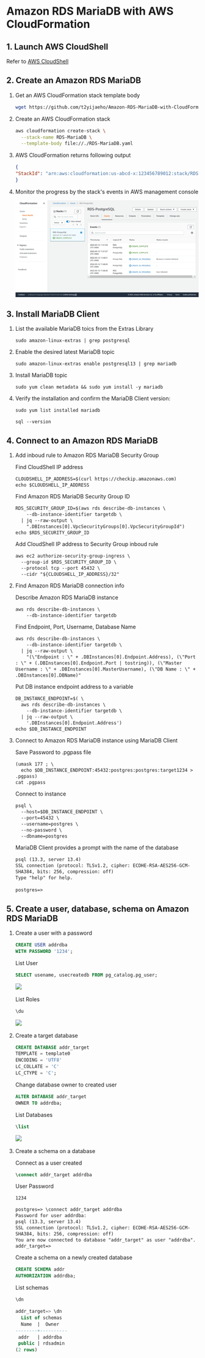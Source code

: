 # Amazon RDS MariaDB with AWS CloudFormation


## 1. Launch AWS CloudShell

Refer to [AWS CloudShell](https://github.com/t2yijaeho/AWS-CloudShell)


## 2. Create an Amazon RDS MariaDB

1. Get an AWS CloudFormation stack template body

    ```bash
    wget https://github.com/t2yijaeho/Amazon-RDS-MariaDB-with-CloudFormation/raw/matia/Template/RDS-MariaDB.yaml
    ```


2. Create an AWS CloudFormation stack

    ```bash
    aws cloudformation create-stack \
      --stack-name RDS-MariaDB \
      --template-body file://./RDS-MariaDB.yaml
    ```

3. AWS CloudFormation returns following output

    ```json
    {
    "StackId": "arn:aws:cloudformation:us-abcd-x:123456789012:stack/RDS-MariaDB/a1b2c3d4-e5f6-78gh-9012-34ijkl56m789"
    }
    ```

4. Monitor the progress by the stack's events in AWS management console

    <img src="https://github.com/t2yijaeho/Amazon-RDS-MariaDB-with-CloudFormation/blob/matia/images/CloudFormation%20Stack%20Creation%20Events.png?raw=true">


## 3. Install MariaDB Client

1. List the available MariaDB toics from the Extras Library

    ```console
    sudo amazon-linux-extras | grep postgresql
    ```

2. Enable the desired latest MariaDB topic

    ```console
    sudo amazon-linux-extras enable postgresql13 | grep mariadb
    ```

2. Install MariaDB topic

    ```console
    sudo yum clean metadata && sudo yum install -y mariadb
    ```

3. Verify the installation and confirm the MariaDB Client version:

    ```console
    sudo yum list installed mariadb
    ```
    ```console
    sql --version
    ```


## 4. Connect to an Amazon RDS MariaDB

1. Add inboud rule to Amazon RDS MariaDB Security Group

    Find CloudShell IP address
    ```console
    CLOUDSHELL_IP_ADDRESS=$(curl https://checkip.amazonaws.com)
    echo $CLOUDSHELL_IP_ADDRESS
    ```
    
    Find Amazon RDS MariaDB Security Group ID
    ```console
    RDS_SECURITY_GROUP_ID=$(aws rds describe-db-instances \
        --db-instance-identifier targetdb \
      | jq --raw-output \
        ".DBInstances[0].VpcSecurityGroups[0].VpcSecurityGroupId")
    echo $RDS_SECURITY_GROUP_ID
    ```
    
    Add CloudShell IP address to Security Group inboud rule
    ```console
    aws ec2 authorize-security-group-ingress \
      --group-id $RDS_SECURITY_GROUP_ID \
      --protocol tcp --port 45432 \
      --cidr "${CLOUDSHELL_IP_ADDRESS}/32"
    ```

2. Find Amazon RDS MariaDB connection info

    Describe Amazon RDS MariaDB instance 
    ```console
    aws rds describe-db-instances \
        --db-instance-identifier targetdb
    ```
    
    Find Endpoint, Port, Username, Database Name
    ```console
    aws rds describe-db-instances \
        --db-instance-identifier targetdb \
      | jq --raw-output \
        "(\"Endpoint : \" + .DBInstances[0].Endpoint.Address), (\"Port : \" + (.DBInstances[0].Endpoint.Port | tostring)), (\"Master Username : \" + .DBInstances[0].MasterUsername), (\"DB Name : \" + .DBInstances[0].DBName)"
    ```
    
    Put DB instance endpoint address to a variable
    ```console
    DB_INSTANCE_ENDPOINT=$( \
      aws rds describe-db-instances \
        --db-instance-identifier targetdb \
      | jq --raw-output \
        '.DBInstances[0].Endpoint.Address')
    echo $DB_INSTANCE_ENDPOINT
    ```

3. Connect to Amazon RDS MariaDB instance using MariaDB Client 

    Save Password to .pgpass file
    ```console
    (umask 177 ; \
      echo $DB_INSTANCE_ENDPOINT:45432:postgres:postgres:target1234 > .pgpass)
    cat .pgpass
    ```

    Connect to instance
    ```console
    psql \
      --host=$DB_INSTANCE_ENDPOINT \
      --port=45432 \
      --username=postgres \
      --no-password \
      --dbname=postgres
    ```
    
    MariaDB Client provides a prompt with the name of the database
    ```console
    psql (13.3, server 13.4)
    SSL connection (protocol: TLSv1.2, cipher: ECDHE-RSA-AES256-GCM-SHA384, bits: 256, compression: off)
    Type "help" for help.

    postgres=>
    ```


## 5. Create a user, database, schema on Amazon RDS MariaDB

1. Create a user with a password

    ```sql
    CREATE USER addrdba
    WITH PASSWORD '1234';
    ```
    
    List User
    ```sql
    SELECT usename, usecreatedb FROM pg_catalog.pg_user;
    ```
    <img src="https://github.com/t2yijaeho/Amazon-RDS-MariaDB-with-AWS-CloudFormation/blob/matia/images/MariaDB%20-%20List%20of%20pg_user.png?raw=true">    
    
    List Roles
    ```sql
    \du
    ```
    <img src="https://github.com/t2yijaeho/Amazon-RDS-MariaDB-with-AWS-CloudFormation/blob/matia/images/MariaDB%20-%20List%20of%20roles.png?raw=true">

2. Create a target database

    ```sql
    CREATE DATABASE addr_target
    TEMPLATE = template0
    ENCODING = 'UTF8'
    LC_COLLATE = 'C'
    LC_CTYPE = 'C';
    ```
    
    Change database owner to created user
    ```sql
    ALTER DATABASE addr_target
    OWNER TO addrdba;
    ```
    
    List Databases
    ```sql
    \list
    ```
    <img src="https://github.com/t2yijaeho/Amazon-RDS-MariaDB-with-AWS-CloudFormation/blob/matia/images/MariaDB%20-%20List%20of%20Databases.png?raw=true">

3. Create a schema on a database 

    Connect as a user created
    ```sql
    \connect addr_target addrdba
    ```
    User Password
    ```text
    1234
    ```
    
    ```console
    postgres=> \connect addr_target addrdba
    Password for user addrdba: 
    psql (13.3, server 13.4)
    SSL connection (protocol: TLSv1.2, cipher: ECDHE-RSA-AES256-GCM-SHA384, bits: 256, compression: off)
    You are now connected to database "addr_target" as user "addrdba".
    addr_target=>
    ```
    
    Create a schema on a newly created database 
    ```sql
    CREATE SCHEMA addr
    AUTHORIZATION addrdba;
    ```
    
    List schemas
    ```sql
    \dn
    ```
    
    ```sql
    addr_target=> \dn
      List of schemas
      Name  |  Owner   
    --------+----------
     addr   | addrdba
     public | rdsadmin
    (2 rows)
    ```
